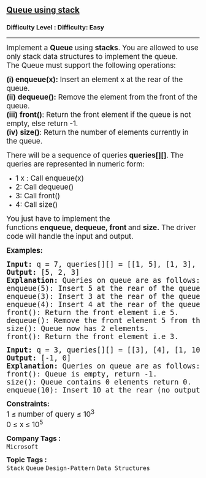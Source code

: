 <h2><a href="https://www.geeksforgeeks.org/problems/queue-using-stack/1?page=1&category=Stack&sortBy=difficulty">Queue using stack</a></h2><h3>Difficulty Level : Difficulty: Easy</h3><hr><div class="problems_problem_content__Xm_eO"><p><span style="font-size: 14pt;">Implement a&nbsp;<strong>Queue </strong>using <strong data-start="171" data-end="181">stacks</strong>. You are allowed to use only stack data structures to implement the queue.<br>The Queue must support the following operations:</span></p>
<p><span style="font-size: 14pt;"><strong>(i)</strong><strong>&nbsp;enqueue(x):</strong>&nbsp;Insert an element x at the rear of the queue.<br><strong>(ii)</strong>&nbsp;<strong>dequeue():</strong> Remove the element from the front of the queue.</span><br><span style="font-size: 14pt;"><strong>(iii)</strong>&nbsp;</span><span style="font-size: 14pt;"><strong data-start="486" data-end="497">front()</strong>: Return the front element if the queue is not empty, else return -1.<br><strong>(iv)</strong>&nbsp;<strong style="font-family: -apple-system, BlinkMacSystemFont, 'Segoe UI', Roboto, Oxygen, Ubuntu, Cantarell, 'Open Sans', 'Helvetica Neue', sans-serif;" data-start="837" data-end="847">size()</strong><span style="font-family: -apple-system, BlinkMacSystemFont, 'Segoe UI', Roboto, Oxygen, Ubuntu, Cantarell, 'Open Sans', 'Helvetica Neue', sans-serif;">: Return the number of elements currently in the queue.</span></span></p>
<p><span style="font-size: 14pt;">There will be a sequence of queries&nbsp;<strong>queries[][]</strong>. The queries are represented in numeric form:<br></span></p>
<ul>
<li><span style="font-size: 14pt;">1 x : Call enqueue(x)</span></li>
<li><span style="font-size: 14pt;">2: Call dequeue()</span></li>
<li><span style="font-size: 14pt;">3: Call front()</span></li>
<li><span style="font-size: 14pt;">4: Call size()</span></li>
</ul>
<p><span style="font-size: 14pt;">You just have to implement the functions&nbsp;<strong>enqueue,&nbsp;</strong><strong>dequeue,&nbsp;</strong><strong>front </strong>and&nbsp;<strong>size.</strong>&nbsp;The driver code will handle the input and output.</span></p>
<p><span style="font-size: 14pt;"><strong>Examples:</strong></span></p>
<pre><span style="font-size: 14pt;"><strong>Input: </strong>q = 7, queries[][] = [[1, 5], [1, 3], [1, 4], [3], [2], [4], [3]]
<strong>Output: </strong>[5, 2, 3]<strong>
Explanation: </strong>Queries on queue are as follows:<br>enqueue(5): Insert 5 at the rear of the queue.<br>enqueue(3): Insert 3 at the rear of the queue.<br>enqueue(4): Insert 4 at the rear of the queue.<br>front(): Return the front element i.e 5.<br>dequeue(): Remove the front element 5 from the queue.<br>size(): Queue now has 2 elements.<br>front(): Return the front element i.e 3.</span></pre>
<pre><span style="font-size: 14pt;"><strong>Input: </strong>q = 3, queries[][] = [[3], [4], [1, 10]]
<strong>Output: </strong>[-1, 0]<strong>
Explanation: </strong>Queries on queue are as follows:<br>front(): Queue is empty, return -1.</span><br><span style="font-size: 14pt;">size(): Queue contains 0 elements return 0.<br>enqueue(10): Insert 10 at the rear (no output for enqueue).</span></pre>
<p><span style="font-size: 14pt;"><strong style="font-size: 14pt;">Constraints:</strong><br></span><span style="font-size: 14pt;">1 ≤ number of query ≤ 10<sup>3</sup><br>0 ≤ x<strong>&nbsp;</strong>≤ 10<sup>5</sup></span></p></div><p><span style=font-size:18px><strong>Company Tags : </strong><br><code>Microsoft</code>&nbsp;<br><p><span style=font-size:18px><strong>Topic Tags : </strong><br><code>Stack</code>&nbsp;<code>Queue</code>&nbsp;<code>Design-Pattern</code>&nbsp;<code>Data Structures</code>&nbsp;
